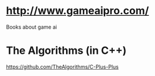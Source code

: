 # http://www.gameaipro.com/
Books about game ai

# The Algorithms (in C++)
https://github.com/TheAlgorithms/C-Plus-Plus
